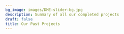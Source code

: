 ```yaml
---
bg_image: images/DME-slider-bg.jpg
description: Summary of all our completed projects
draft: false
title: Our Past Projects
---
```


